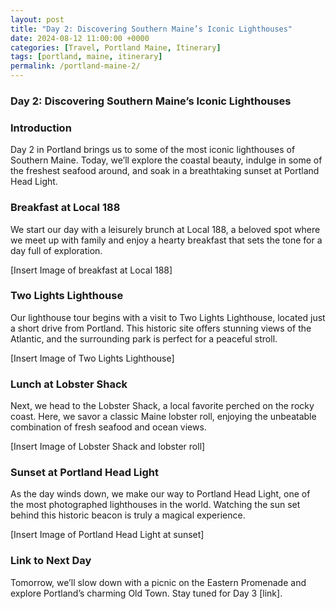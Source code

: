 ```yaml
---
layout: post
title: "Day 2: Discovering Southern Maine’s Iconic Lighthouses"
date: 2024-08-12 11:00:00 +0000
categories: [Travel, Portland Maine, Itinerary]
tags: [portland, maine, itinerary]
permalink: /portland-maine-2/
---
```


### **Day 2: Discovering Southern Maine’s Iconic Lighthouses**

### **Introduction**

Day 2 in Portland brings us to some of the most iconic lighthouses of Southern Maine. Today, we’ll explore the coastal beauty, indulge in some of the freshest seafood around, and soak in a breathtaking sunset at Portland Head Light.

### **Breakfast at Local 188**

We start our day with a leisurely brunch at Local 188, a beloved spot where we meet up with family and enjoy a hearty breakfast that sets the tone for a day full of exploration.

[Insert Image of breakfast at Local 188]

### **Two Lights Lighthouse**

Our lighthouse tour begins with a visit to Two Lights Lighthouse, located just a short drive from Portland. This historic site offers stunning views of the Atlantic, and the surrounding park is perfect for a peaceful stroll.

[Insert Image of Two Lights Lighthouse]

### **Lunch at Lobster Shack**

Next, we head to the Lobster Shack, a local favorite perched on the rocky coast. Here, we savor a classic Maine lobster roll, enjoying the unbeatable combination of fresh seafood and ocean views.

[Insert Image of Lobster Shack and lobster roll]

### **Sunset at Portland Head Light**

As the day winds down, we make our way to Portland Head Light, one of the most photographed lighthouses in the world. Watching the sun set behind this historic beacon is truly a magical experience.

[Insert Image of Portland Head Light at sunset]

### **Link to Next Day**

Tomorrow, we’ll slow down with a picnic on the Eastern Promenade and explore Portland’s charming Old Town. Stay tuned for Day 3 [link].